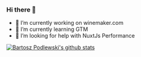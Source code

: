 ### Hi there 👋

- 🔭 I’m currently working on winemaker.com
- 🌱 I’m currently learning GTM
- 🤔 I’m looking for help with NuxtJs Performance

[![Bartosz Podlewski's github stats](https://github-readme-stats.vercel.app/api?username=podlebar&count_private=true)](https://github.com/podlebar)
